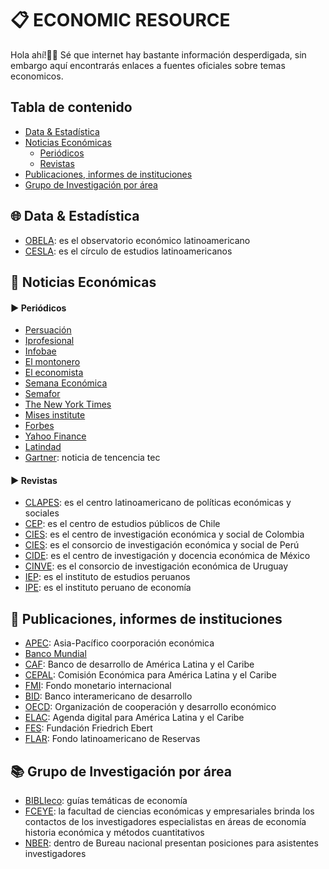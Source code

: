 # 📋 ECONOMIC RESOURCE <!-- omit in toc -->
Hola ahí!👋🏼 Sé que internet hay bastante información desperdigada, sin embargo aquí encontrarás enlaces a fuentes oficiales sobre temas economicos.

## Tabla de contenido <!-- omit in toc -->
- [Data & Estadística](#data-&-estadística)
- [Noticias Económicas](#noticias-económicas)
  - [Periódicos](#periódicos)
  - [Revistas](#revistas)
- [Publicaciones, informes de instituciones](##publicaciones,-informes-de-instituciones)
- [Grupo de Investigación por área]( ##grupo-de-investigación-por-área)

## 🌐 Data & Estadística
- [OBELA](https://www.obela.org/estadisticas/fuentes/banco-centrales  "OBELA link"): es el observatorio económico latinoamericano
- [CESLA]( https://www.cesla.com/base-datos-estadisticas-economia.php "CESLA link"): es el círculo de estudios latinoamericanos

## 📣 Noticias Económicas
#### ▶️ Periódicos
- [Persuación](https://www.persuasion.community/ "Persuación link")
- [Iprofesional](https://www.iprofesional.com/economia "Iprofesional link")
- [Infobae](https://www.infobae.com/tag/peru-economia/ "Infobae link")
- [El montonero](https://elmontonero.pe/economia "El montonero link")
- [El economista](https://www.eleconomista.com.mx/seccion/economia "El economista link")
- [Semana Económica](https://semanaeconomica.com/sectores-empresas/ "Semana Económica link")
- [Semafor](https://www.semafor.com/ "Semafor link")
- [The New York Times](https://www.nytimes.com/section/world/africa "The New York Times link")
- [Mises institute](https://mises.org/  "Mises institute link")
- [Forbes](https://www.forbes.com/?sh=7a8dba122254  "Forbes link")
- [Yahoo Finance](https://finance.yahoo.com/ "Yahoo Finance link")
- [Latindad](https://latindadd.org/  "Latindad link")
- [Gartner]( https://www.gartner.com/en/newsroom/archive " Gartner link"): noticia de tencencia tec

#### ▶️ Revistas
- [CLAPES]( https://clapesuc.cl/indicadores " CLAPES link"): es el centro latinoamericano de políticas económicas y sociales
- [CEP]( https://www.cepchile.cl/investigacion/ " CEP link"): es el centro de estudios públicos de Chile
- [CIES](https://www.fedesarrollo.org.co/ "CIES link"): es el centro de investigación económica y social de Colombia
- [CIES](https://cies.org.pe/  "CIES link"): es el consorcio de investigación económica y social de Perú
- [CIDE](https://www.cide.edu/  "CIDE link"): es el centro de investigación y docencia económica de México 
- [CINVE]( https://cinve.org.uy/category/publicaciones/informes/ "CINVE link"): es el consorcio de investigación económica de Uruguay
- [IEP](https://iep.org.pe/ "IEP link"): es el instituto de estudios peruanos
- [IPE](https://www.ipe.org.pe/portal/ "IPE link"): es el instituto peruano de economía


## 🔔 Publicaciones, informes de instituciones
- [APEC](https://www.apec.org/ "APEC link"): Asia-Pacífico coorporación económica
- [Banco Mundial ](https://www.bancomundial.org/es/news "Banco Mundial link")
- [CAF](https://www.caf.com/es/conocimiento/ "CAF link"): Banco de desarrollo de América Latina y el Caribe
- [CEPAL](https://www.cepal.org/es/publications "CEPAL link"): Comisión Económica para América Latina y el Caribe
- [FMI](https://www.imf.org/es/Blogs "FMI link"): Fondo monetario internacional
- [BID](https://www.iadb.org/es/quienes-somos/topicos "BID link"): Banco interamericano de desarrollo
- [OECD](https://www.oecd.org/digital/ "OECD link"): Organización de cooperación y desarrollo económico
- [ELAC](https://desarrollodigital.cepal.org/es/indicadores "ELAC link"): Agenda digital para América Latina y el Caribe
- [FES](https://peru.fes.de/publicaciones "FES link"): Fundación Friedrich Ebert
- [FLAR](https://flar.com/publicaciones/  "FLAR link"): Fondo latinoamericano de Reservas


## 📚 Grupo de Investigación por área
- [BIBLIeco]( https://guiastematicas.biblioteca.pucp.edu.pe/c.php?g=459964&p=4078405 "BIBLIeco link"): guías temáticas de economía 
- [FCEYE]( https://fceye.us.es/investigacion/grupos-de-investigacion/economia-historia-economica-y-metodos-cuantitativos "FCEYE link"): la facultad de ciencias económicas y empresariales brinda los contactos de los investigadores especialistas en áreas de economía historia económica y métodos cuantitativos
- [NBER]( https://www.nber.org/career-resources/research-assistant-positions-not-nber "NBERG link"): dentro de Bureau nacional presentan posiciones para asistentes investigadores
  
